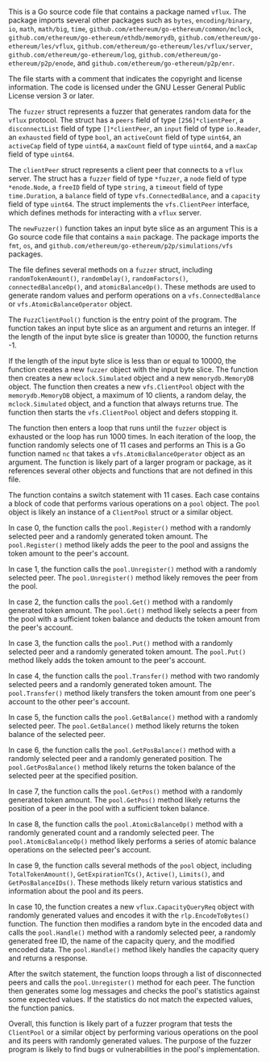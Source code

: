 This is a Go source code file that contains a package named `vflux`. The package imports several other packages such as `bytes`, `encoding/binary`, `io`, `math`, `math/big`, `time`, `github.com/ethereum/go-ethereum/common/mclock`, `github.com/ethereum/go-ethereum/ethdb/memorydb`, `github.com/ethereum/go-ethereum/les/vflux`, `github.com/ethereum/go-ethereum/les/vflux/server`, `github.com/ethereum/go-ethereum/log`, `github.com/ethereum/go-ethereum/p2p/enode`, and `github.com/ethereum/go-ethereum/p2p/enr`. 

The file starts with a comment that indicates the copyright and license information. The code is licensed under the GNU Lesser General Public License version 3 or later. 

The `fuzzer` struct represents a fuzzer that generates random data for the `vflux` protocol. The struct has a `peers` field of type `[256]*clientPeer`, a `disconnectList` field of type `[]*clientPeer`, an `input` field of type `io.Reader`, an `exhausted` field of type `bool`, an `activeCount` field of type `uint64`, an `activeCap` field of type `uint64`, a `maxCount` field of type `uint64`, and a `maxCap` field of type `uint64`. 

The `clientPeer` struct represents a client peer that connects to a `vflux` server. The struct has a `fuzzer` field of type `*fuzzer`, a `node` field of type `*enode.Node`, a `freeID` field of type `string`, a `timeout` field of type `time.Duration`, a `balance` field of type `vfs.ConnectedBalance`, and a `capacity` field of type `uint64`. The struct implements the `vfs.ClientPeer` interface, which defines methods for interacting with a `vflux` server. 

The `newFuzzer()` function takes an input byte slice as an argument This is a Go source code file that contains a `main` package. The package imports the `fmt`, `os`, and `github.com/ethereum/go-ethereum/p2p/simulations/vfs` packages. 

The file defines several methods on a `fuzzer` struct, including `randomTokenAmount()`, `randomDelay()`, `randomFactors()`, `connectedBalanceOp()`, and `atomicBalanceOp()`. These methods are used to generate random values and perform operations on a `vfs.ConnectedBalance` or `vfs.AtomicBalanceOperator` object. 

The `FuzzClientPool()` function is the entry point of the program. The function takes an input byte slice as an argument and returns an integer. If the length of the input byte slice is greater than 10000, the function returns -1. 

If the length of the input byte slice is less than or equal to 10000, the function creates a new `fuzzer` object with the input byte slice. The function then creates a new `mclock.Simulated` object and a new `memorydb.MemoryDB` object. The function then creates a new `vfs.ClientPool` object with the `memorydb.MemoryDB` object, a maximum of 10 clients, a random delay, the `mclock.Simulated` object, and a function that always returns true. The function then starts the `vfs.ClientPool` object and defers stopping it. 

The function then enters a loop that runs until the `fuzzer` object is exhausted or the loop has run 1000 times. In each iteration of the loop, the function randomly selects one of 11 cases and performs an This is a Go function named `nc` that takes a `vfs.AtomicBalanceOperator` object as an argument. The function is likely part of a larger program or package, as it references several other objects and functions that are not defined in this file. 

The function contains a switch statement with 11 cases. Each case contains a block of code that performs various operations on a `pool` object. The `pool` object is likely an instance of a `ClientPool` struct or a similar object. 

In case 0, the function calls the `pool.Register()` method with a randomly selected peer and a randomly generated token amount. The `pool.Register()` method likely adds the peer to the pool and assigns the token amount to the peer's account. 

In case 1, the function calls the `pool.Unregister()` method with a randomly selected peer. The `pool.Unregister()` method likely removes the peer from the pool. 

In case 2, the function calls the `pool.Get()` method with a randomly generated token amount. The `pool.Get()` method likely selects a peer from the pool with a sufficient token balance and deducts the token amount from the peer's account. 

In case 3, the function calls the `pool.Put()` method with a randomly selected peer and a randomly generated token amount. The `pool.Put()` method likely adds the token amount to the peer's account. 

In case 4, the function calls the `pool.Transfer()` method with two randomly selected peers and a randomly generated token amount. The `pool.Transfer()` method likely transfers the token amount from one peer's account to the other peer's account. 

In case 5, the function calls the `pool.GetBalance()` method with a randomly selected peer. The `pool.GetBalance()` method likely returns the token balance of the selected peer. 

In case 6, the function calls the `pool.GetPosBalance()` method with a randomly selected peer and a randomly generated position. The `pool.GetPosBalance()` method likely returns the token balance of the selected peer at the specified position. 

In case 7, the function calls the `pool.GetPos()` method with a randomly generated token amount. The `pool.GetPos()` method likely returns the position of a peer in the pool with a sufficient token balance. 

In case 8, the function calls the `pool.AtomicBalanceOp()` method with a randomly generated count and a randomly selected peer. The `pool.AtomicBalanceOp()` method likely performs a series of atomic balance operations on the selected peer's account. 

In case 9, the function calls several methods of the `pool` object, including `TotalTokenAmount()`, `GetExpirationTCs()`, `Active()`, `Limits()`, and `GetPosBalanceIDs()`. These methods likely return various statistics and information about the pool and its peers. 

In case 10, the function creates a new `vflux.CapacityQueryReq` object with randomly generated values and encodes it with the `rlp.EncodeToBytes()` function. The function then modifies a random byte in the encoded data and calls the `pool.Handle()` method with a randomly selected peer, a randomly generated free ID, the name of the capacity query, and the modified encoded data. The `pool.Handle()` method likely handles the capacity query and returns a response. 

After the switch statement, the function loops through a list of disconnected peers and calls the `pool.Unregister()` method for each peer. The function then generates some log messages and checks the pool's statistics against some expected values. If the statistics do not match the expected values, the function panics. 

Overall, this function is likely part of a fuzzer program that tests the `ClientPool` or a similar object by performing various operations on the pool and its peers with randomly generated values. The purpose of the fuzzer program is likely to find bugs or vulnerabilities in the pool's implementation.
